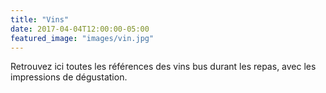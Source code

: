 ```yaml
---
title: "Vins"
date: 2017-04-04T12:00:00-05:00
featured_image: "images/vin.jpg"
---
```

Retrouvez ici toutes les références des vins bus durant les repas, avec les impressions de dégustation.
